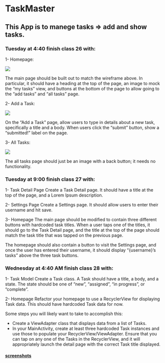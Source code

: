 # TaskMaster

## This App is to manege tasks => add and show tasks.

### Tuesday at 4:40 finish class 26 with:
1- Homepage:

![](https://codefellows.github.io/code-401-java-guide/curriculum/class-26/taskmaster_homepage.png)

The main page should be built out to match the wireframe above. In particular, it should have a heading at the top of the page, an image to mock the “my tasks” view, and buttons at the bottom of the page to allow going to the “add tasks” and “all tasks” page.

2- Add a Task:

![](https://codefellows.github.io/code-401-java-guide/curriculum/class-26/taskmaster_add_task.png)

On the “Add a Task” page, allow users to type in details about a new task, specifically a title and a body. When users click the “submit” button, show a “submitted!” label on the page.

3- All Tasks:

![](https://codefellows.github.io/code-401-java-guide/curriculum/class-26/taskmaster_all_tasks.png)

The all tasks page should just be an image with a back button; it needs no functionality.

### Tuesday at 9:00 finish class 27 with:

1- Task Detail Page
Create a Task Detail page. It should have a title at the top of the page, and a Lorem Ipsum description.

2- Settings Page
Create a Settings page. It should allow users to enter their username and hit save.

3- Homepage
The main page should be modified to contain three different buttons with hardcoded task titles. When a user taps one of the titles, it should go to the Task Detail page, and the title at the top of the page should match the task title that was tapped on the previous page.

The homepage should also contain a button to visit the Settings page, and once the user has entered their username, it should display “{username}’s tasks” above the three task buttons.

### Wednesday at 4:40 AM finish class 28 with:

1- Task Model
Create a Task class. A Task should have a title, a body, and a state. The state should be one of “new”, “assigned”, “in progress”, or “complete”.

2- Homepage
Refactor your homepage to use a RecyclerView for displaying Task data. This should have hardcoded Task data for now.

Some steps you will likely want to take to accomplish this:

* Create a ViewAdapter class that displays data from a list of Tasks.
* In your MainActivity, create at least three hardcoded Task instances and use those to populate your RecyclerView/ViewAdapter.
Ensure that you can tap on any one of the Tasks in the RecyclerView, and it will appropriately launch the detail page with the correct Task title displayed.

#### [screenshots](./screenshots.md)
